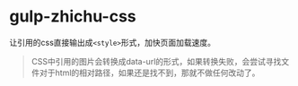 # gulp-zhichu-css

让引用的css直接输出成`<style>`形式，加快页面加载速度。

> CSS中引用的图片会转换成data-url的形式，如果转换失败，会尝试寻找文件对于html的相对路径，如果还是找不到，那就不做任何改动了。

